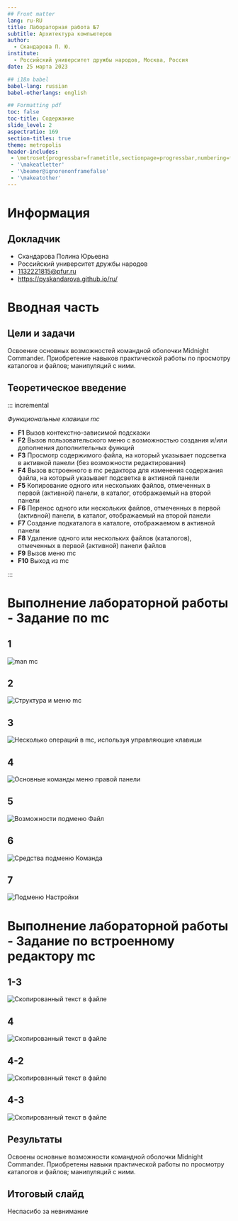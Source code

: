```yaml
---
## Front matter
lang: ru-RU
title: Лабораторная работа №7
subtitle: Архитектура компьютеров
author:
  - Скандарова П. Ю.
institute:
  - Российский университет дружбы народов, Москва, Россия
date: 25 марта 2023

## i18n babel
babel-lang: russian
babel-otherlangs: english

## Formatting pdf
toc: false
toc-title: Содержание
slide_level: 2
aspectratio: 169
section-titles: true
theme: metropolis
header-includes:
 - \metroset{progressbar=frametitle,sectionpage=progressbar,numbering=fraction}
 - '\makeatletter'
 - '\beamer@ignorenonframefalse'
 - '\makeatother'
---
```


# Информация

## Докладчик

  * Скандарова Полина Юрьевна
  * Российский университет дружбы народов
  * [1132221815@pfur.ru](mailto:1132221815@pfur.ru)
  * <https://pyskandarova.github.io/ru/>


# Вводная часть

## Цели и задачи

Освоение основных возможностей командной оболочки Midnight Commander. Приобретение навыков практической работы по просмотру каталогов и файлов; манипуляций с ними.

## Теоретическое введение

::: incremental

*Функциональные клавиши mc*
- **F1** Вызов контекстно-зависимой подсказки
- **F2** Вызов пользовательского меню с возможностью создания и/или дополнения дополнительных функций
- **F3** Просмотр содержимого файла, на который указывает подсветка в активной панели (без возможности редактирования)
- **F4** Вызов встроенного в mc редактора для изменения содержания файла, на который указывает подсветка в активной панели
- **F5** Копирование одного или нескольких файлов, отмеченных в первой (активной) панели, в каталог, отображаемый на второй панели
- **F6** Перенос одного или нескольких файлов, отмеченных в первой (активной) панели, в каталог, отображаемый на второй панели
- **F7** Создание подкаталога в каталоге, отображаемом в активной панели
- **F8** Удаление одного или нескольких файлов (каталогов), отмеченных в первой (активной) панели файлов
- **F9** Вызов меню mc
- **F10** Выход из mc

:::

# Выполнение лабораторной работы - Задание по mc

## 1

![man mc](./image/Arkh1.png)

## 2

![Структура и меню mc](./image/Arkh2.png)

## 3

![Несколько операций в mc, используя управляющие клавиши](./image/Arkh2.png)

## 4

![Основные команды меню правой панели](./image/Arkh3.png)

## 5

![Возможности подменю Файл](./image/Arkh5.png)

## 6

![Cредства подменю Команда](./image/Arkh7.png)

## 7

![Подменю Настройки](./image/Arkh8.png)

#  Выполнение лабораторной работы - Задание по встроенному редактору mc

## 1-3

![Скопированный текст в файле](./image/Arkh9.png)

## 4

![Скопированный текст в файле](./image/Arkh10.png)

## 4-2

![Скопированный текст в файле](./image/Arkh11.png)

## 4-3

![Скопированный текст в файле](./image/Arkh12.png)

## Результаты

Освоены основные возможности командной оболочки Midnight Commander. Приобретены навыки практической работы по просмотру каталогов и файлов; манипуляций с ними.

## Итоговый слайд

Неспасибо за невнимание
